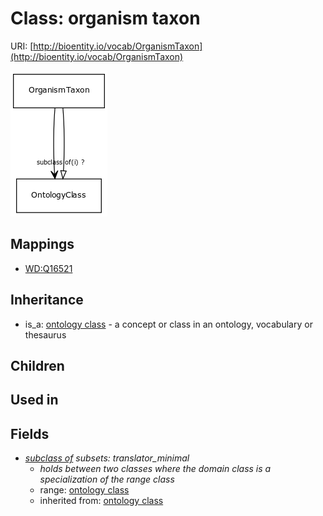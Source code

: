 # Class: organism taxon




URI: [http://bioentity.io/vocab/OrganismTaxon](http://bioentity.io/vocab/OrganismTaxon)

![img](images/OrganismTaxon.png)
## Mappings

 * [WD:Q16521](http://purl.obolibrary.org/obo/WD_Q16521)
## Inheritance

 *  is_a: [ontology class](OntologyClass.md) - a concept or class in an ontology, vocabulary or thesaurus
## Children

## Used in

## Fields

 * _[subclass of](subclass_of.md) *subsets: translator_minimal*_
    * _holds between two classes where the domain class is a specialization of the range class_
    * range: [ontology class](OntologyClass.md)
    * inherited from: [ontology class](OntologyClass.md)
